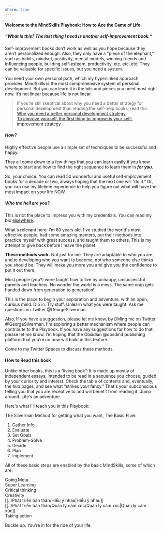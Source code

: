 ```yaml
---  
share: true  
---  
```

#### Welcome to the MindSkills Playbook: How to Ace the Game of Life  
  
##### **”What is this? The last thing I need is another self-improvement book.“**  
  
Self-improvement books don’t work as well as you hope because they aren’t personalized enough. Also, they only have a “piece of the elephant,” such as habits, mindset, positivity, mental models, winning friends and influencing people, building self-esteem, productivity, etc. etc. etc. They can be valuable for specific issues, but you need a system.  
  
You need your own personal path, which my hyperlinked approach provides. MindSkills is the most comprehensive system of personal development. But you can learn it in the bits and pieces you need most right now. It’s not linear because life is not linear.  
  
> If you’re still skeptical about why you need a better strategy for personal development than reading the self-help books, read this:    
> [Why you need a better personal development strategy](https://publish.obsidian.md/mindskills-playbook/_MindSkills+Playbook/Why+you+need+a+better+personal+development+strategy)    
> [To improve yourself, the first thing to improve is your self-improvement strategy](https://publish.obsidian.md/mindskills-playbook/_MindSkills+Playbook/To+improve+yourself%2C+the+first+thing+to+improve+is+your+self-improvement+strategy)  
  
##### How?  
  
Highly effective people use a simple set of techniques to be successful and happy.  
  
They all come down to a few things that you can learn easily if you know where to start and how to find the right sequence to learn them in **_for you_**.  
  
So, your choice: You can read 50 wonderful and useful self-improvement books for a decade or two, always hoping that the next one will “do it.” Or, you can use my lifetime experience to help you figure out what will have the most impact on your life NOW.  
  
##### Who the hell are you?  
  
This is not the place to impress you with my credentials. You can read my bio [elsewhere](https://publish.obsidian.md/mindskills-playbook/_MindSkills+Playbook/Who+is+George+Silverman%3F).  
  
What's relevant here: I’m 80 years old. I've studied the world's most effective people, had some amazing mentors, put their methods into practice myself with great success, and taught them to others. This is my attempt to give back before I leave the planet.  
  
**These methods work.** Not just for me. They are adaptable to who you are and to developing who you want to become, not who someone else thinks you should be. They will make you more you and give you the confidence to put it out there.  
  
Most people (you?) were taught how to live by unhappy, unsuccessful parents and teachers. No wonder the world is a mess. The same crap gets handed down from generation to generation!  
  
This is the place to begin your exploration and adventure, with an open, curious mind. Dip in. Try stuff. Unlearn what you were taught. Ask me questions on Twitter @GeorgeSilverman.  
  
Also, If you have a suggestion, please let me know, by DMing me on Twitter @GeorgeSilverman. I'm exploring a better mechanism where people can contribute to the Playbook. If you have any suggestions for how to do that, please let me know. I’m hoping that the Obsidian @obsdmd publishing platform that you’re on now will build in this feature.  
  
Come to my Twitter Spaces to discuss these methods.  
  
#### How to Read this book  
  
Unlike other books, this is a “living book”: It is made up mostly of independent essays, intended to be read in a sequence you choose, guided by your curiosity and interest. Check the table of contents and, eventually, the hub pages, and see what “strikes your fancy.” That's your subconscious telling you that you are receptive to and will benefit from reading it. Jump around. Life's an adventure.  
  
Here's what I'll teach you in this Playbook:  
  
The Silverman Method for getting what you want, The Basic Flow:  
  
1. Gather Info  
2. Evaluate  
3. Set Goals  
4. Problem-Solve  
5. Decide  
6. Plan  
7. Implement  
  
All of these basic steps are enabled by the basic MindSkills, some of which are:  
  
Going Meta    
Super Learning    
Critical thinking    
Creativity  
[[../Phát triển bản thân/Hiểu ý nhau|Hiểu ý nhau]]  
[[../Phát triển bản thân/Quản lý cảm xúc/Quản lý cảm xúc|Quản lý cảm xúc]]  
Taking action  
  
Buckle up. You’re in for the ride of your life.